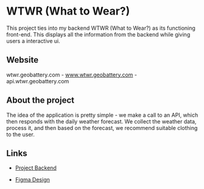 # WTWR (What to Wear?)

This project ties into my backend WTWR (What to Wear?) as its functioning front-end. This displays all the information from the backend while giving users a interactive ui.

## Website

wtwr.geobattery.com - www.wtwr.geobattery.com - api.wtwr.geobattery.com

## About the project

The idea of the application is pretty simple - we make a call to an API, which then responds with the daily weather forecast. We collect the weather data, process it, and then based on the forecast, we recommend suitable clothing to the user.

## Links

- [Project Backend](https://github.com/niickyds/se_project_express)

- [Figma Design](https://www.figma.com/file/DTojSwldenF9UPKQZd6RRb/Sprint-10%3A-WTWR)
